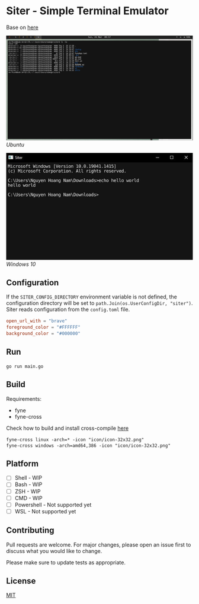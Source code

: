 # Siter - Simple Terminal Emulator

Base on [here](https://ishuah.com/2021/03/10/build-a-terminal-emulator-in-100-lines-of-go/)

![Ubuntu](https://raw.githubusercontent.com/namngh/assets/main/siter/linux-ls.jpg)
*Ubuntu*

![Windows 10](https://raw.githubusercontent.com/namngh/assets/main/siter/windows-echo.jpg)
*Windows 10*

## Configuration

If the `SITER_CONFIG_DIRECTORY` environment variable is not defined, the configuration directory will 
be set to `path.Join(os.UserConfigDir, "siter")`. Siter reads configuration from the `config.toml` file.

```toml
open_url_with = "brave"
foreground_color = "#FFFFFF"
background_color = "#000000"
```

## Run

```
go run main.go
```

## Build

Requirements:

- fyne
- fyne-cross

Check how to build and install cross-compile [here](https://developer.fyne.io/started/cross-compiling)

```
fyne-cross linux -arch=* -icon "icon/icon-32x32.png"
fyne-cross windows -arch=amd64,386 -icon "icon/icon-32x32.png"
```

## Platform

- [ ] Shell - WIP
- [ ] Bash - WIP
- [ ] ZSH - WIP
- [ ] CMD - WIP
- [ ] Powershell - Not supported yet
- [ ] WSL - Not supported yet

## Contributing

Pull requests are welcome. For major changes,
please open an issue first to discuss what you would like to change.

Please make sure to update tests as appropriate.

## License

[MIT](https://choosealicense.com/licenses/mit)